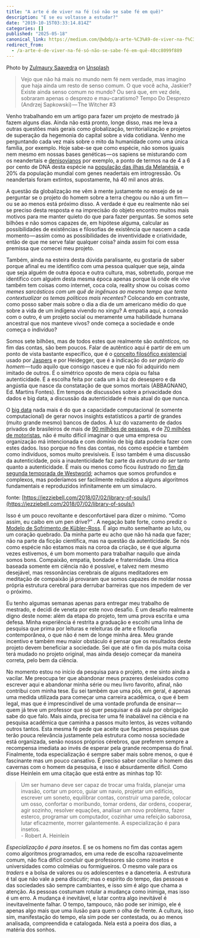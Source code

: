 ```yaml
---
title: "A arte é de viver na fé (só não se sabe fé em quê)"
description: "E se eu voltasse a estudar?"
date: "2019-10-15T03:33:14.814Z"
categories: []
published: "2025-05-18"
canonical_link: https://medium.com/@wbdp/a-arte-%C3%A9-de-viver-na-f%C3%A9-s%C3%B3-n%C3%A3o-se-sabe-f%C3%A9-em-qu%C3%AA-40cc8099f889
redirect_from:
  - /a-arte-é-de-viver-na-fé-só-não-se-sabe-fé-em-quê-40cc8099f889
---
```


Photo by [Zulmaury Saavedra](https://unsplash.com/@zulmaury?utm_source=medium&utm_medium=referral) on [Unsplash](https://unsplash.com?utm_source=medium&utm_medium=referral)

> Vejo que não há mais no mundo nem fé nem verdade, mas imagino que haja ainda um resto de senso comum. O que você acha, Jaskier? Existe ainda senso comum no mundo? Ou será que, em vez dele, sobraram apenas o desprezo e mau-caratismo? Tempo Do Desprezo (Andrzej Sapkowski) — The Witcher #3

Venho trabalhando em um artigo para fazer um projeto de mestrado já fazem alguns dias. Ainda não está pronto, longe disso, mas me leva a outras questões mais gerais como globalização, territorialização e projetos de superação da hegemonia do capital sobre a vida cotidiana. Venho me perguntando cada vez mais sobre o mito da humanidade como uma única família, por exemplo. Hoje sabe-se que como espécie, não somos iguais nem mesmo em nossas bases genéticas — os sapiens se misturando com os neandertais e [denisovianos](https://pt.wikipedia.org/wiki/Homin%C3%ADdeo_de_Denisova) por exemplo, a ponto de termos na de 4 a 6 por cento de DNA desta espécie na [população das ilhas da Melanésia](https://www.nationalgeographic.com/science/2019/04/enigmatic-human-relative-outlived-neanderthals/), e 20% da população mundial com genes neadertais em introgressão. Os neandertais foram extintos, supostamente, há 40 mil anos atrás.

A questão da globalização me vêm à mente justamente no ensejo de se perguntar se o projeto do homem sobre a terra chegou ou não a um fim — ou se ao menos está próximo disso. A verdade é que eu realmente não sei se preciso desta resposta e na imprecisão do objeto encontro muitos mais motivos para me manter quieto do que para fazer perguntas. Se somos sete bilhões e não somos capazes de, em hipótese alguma, calcular as possibilidades de existências e filosofias de existência que nascem a cada momento — assim como as possibilidades de inventividade e criatividade, então de que me serve falar qualquer coisa? ainda assim foi com essa premissa que comecei meu projeto.

Também, ainda na esteira desta dúvida paralisante, eu gostaria de saber porque afinal eu me identifico com uma pessoa qualquer que seja, ainda que seja alguém de outra época e outra cultura, mas, sobretudo, porque me identifico com alguém desta mesma época apenas porque lá onde ele vive também tem coisas como internet, coca cola, reality show ou coisas como _memes sarcásticos com um quê de ingênuos ao mesmo tempo que tenta contextualizar os temas políticos mais recentes_? Colocando em contraste, como posso saber mais sobre o dia a dia de um americano médio do que sobre a vida de um indígena vivendo no xingu? A empatia aqui, a conexão com o outro, é um projeto social ou meramente uma habilidade humana ancestral que nos manteve vivos? onde começa a sociedade e onde começa o indivíduo?

Somos sete bilhões, mas de todos estes que realmente são _autênticos_, no fim das contas, são bem poucos. Falar de autêntico aqui é partir de em um ponto de vista bastante específico, que é o [conceito filosófico existencial](https://en.wikipedia.org/wiki/Authenticity_%28philosophy%29) usado por [Jaspers](https://pt.wikipedia.org/wiki/Karl_Jaspers) e por Heidegger, que é a indicação do _ser próprio do homem_ — tudo aquilo que consigo nasceu e que não foi adquirido nem imitado de outros. É o simétrico oposto de mera cópia ou falsa autenticidade. É a escolha feita por cada um à luz do desespero e da angústia que nasce da constatação de que somos mortais (ABBAGNANO, Ed. Martins Fontes). Em tempos de discussões sobre a privacidade dos dados e big data, a discussão da autenticidade é mais atual do que nunca.

O [big data](https://en.wikipedia.org/wiki/Big_data) nada mais é do que a capacidade computacional (e somente computacional) de gerar novos insights estatísticos a partir de grandes (muito grande mesmo) bancos de dados. À luz do vazamento de dados privados de brasileiros de mais de [90 milhões de pessoas](https://exame.abril.com.br/tecnologia/dados-de-92-milhoes-de-brasileiros-podem-estar-a-venda-na-internet/), e de [70 milhões de motoristas](https://jornaldocarro.estadao.com.br/carros/detran-vaza-dados-70-milhoes-brasileiros/), não é muito difícil imaginar o que uma empresa ou organização má intencionada e com domínio de big data poderia fazer com estes dados. Isso porque no fins das contas, nós como espécie e também como indivíduos, somos muito previsíveis. E isso também é uma discussão da autenticidade, pois a inautenticidade faz parte da _estrutura do ser_ tanto quanto a autenticidade. É mais ou menos como ficou ilustrado no [fim da segunda temporada de Westworld](https://www.nytimes.com/2018/06/25/arts/television/westworld-season-2-finale-best-articles.html); achamos que somos profundos e complexos, mas poderíamos ser facilmente reduzidos a alguns algoritmos fundamentais e reproduzidos infinitamente em um simulacro.

fonte: [https://jezziebell.com/2018/07/02/library-of-souls/](https://jezziebell.com/2018/07/02/library-of-souls/)

Isso é um pouco revoltante e desconfortável para dizer o mínimo. “Como assim, eu caibo em um pen drive?” . A negação bate forte, como prediz o [Modelo de Sofrimento de Kübler-Ross](https://pt.wikipedia.org/wiki/Modelo_de_K%C3%BCbler-Ross). É algo muito semelhante ao luto, ou um coração quebrado. Da minha parte eu acho que não há nada que fazer; não na parte da ficção científica, mas na questão da autenticidade. Se nós como espécie não estamos mais na coroa da criação, se é que alguma vezes estivemos, é um bom momento para trabalhar naquilo que ainda somos bons. Compaixão, empatia, bondade e fraternidade. Uma ética baseada somente em ciência não é possível, e talvez nem mesmo desejável, mas ressonâncias cerebrais de alguns meditadores em meditação de compaixão já provaram que somos capazes de moldar nossa própria estrutura cerebral para derrubar barreiras que nos impedem de ver o próximo.

Eu tenho algumas semanas apenas para entregar meu trabalho de mestrado, e decidi de veneta por este novo desafio. É um desafio realmente digno deste nome: além da etapa do projeto, tem uma prova escrita e uma defesa. Minha experiência é restrita a graduação e escolhi uma linha de pesquisa que prima por leituras e releituras de arte e filosofia contemporânea, o que não é nem de longe minha área. Meu grande incentivo e também meu maior obstáculo é pensar que os resultados deste projeto devem beneficiar a sociedade. Sei que até o fim da pós muita coisa terá mudado no projeto original, mas ainda desejo começar da maneira correta, pelo bem da ciência.

No momento estou no início da pesquisa para o projeto, e me sinto ainda a vacilar. Me preocupa ter que abandonar meus prazeres desleixados como escrever aqui e abandonar minha série ou meu livro favorito, afinal, não contribui com minha tese. Eu sei também que uma pós, em geral, é apenas uma medida utilizada para começar uma carreira acadêmica, o que é bem legal, mas que é imprescindível de uma vontade profunda de ensinar — quem já teve um professor que só quer pesquisar e dá aula por obrigação sabe do que falo. Mais ainda, precisa ter uma fé inabalável na ciência e na pesquisa acadêmica que caminha a passos muito lentos, às vezes voltando outros tantos. Esta mesma fé pede que aceite que façamos pesquisas que terão pouca relevância justamente pela estrutura como nossa sociedade está organizada, senão nossos próprios cérebros, que preferem sempre a recompensa imediata ao invés de esperar pela grande recompensa do final. Finalmente, toda especialização é sempre saber mais sobre menos, o que é fascinante mas um pouco cansativo. É preciso saber conciliar o homem das cavernas com o homem da pesquisa, e isso é absurdamente difícil. Como disse Heinlein em uma citação que está entre as minhas top 10:

> Um ser humano deve ser capaz de trocar uma fralda, planejar uma invasão, cortar um porco, guiar um navio, projetar um edifício, escrever um soneto, equilibrar contas, construir uma parede, colocar um osso, confortar o moribundo, tomar ordens, dar ordens, cooperar, agir sozinho, resolver equações, analisar um novo problema, fazer esterco, programar um computador, cozinhar uma refeição saborosa, lutar eficazmente, morrer galantemente. A especialização é para insetos.  
> \- Robert A. Heinlein

_Especialização é para insetos_. E se os homens no fim das contas agem como algoritmos programados, em uma rede de escolha razoavelmente comum, não fica difícil concluir que professores são como insetos e universidades como colméias ou formigueiros. O mesmo vale para os _traders_ e a bolsa de valores ou os adolescentes e a danceteria. A estrutura é tal que não vale a pena discutir; mas o espírito do tempo, das pessoas e das sociedades são sempre cambiantes, e isso sim é algo que chama a atenção. As pessoas costumam rotular a mudança como inimiga, mas isso é um erro. A mudança é inevitável, e lutar contra algo inevitável é inevitavelmente falhar. O tempo, tampouco, não pode ser inimigo, ele é apenas algo mais que uma ilusão para quem o olha de frente. A cultura, isso sim, manifestação do tempo, ela sim pode ser contestada, ou ao menos analisada, compreendida e catalogada. Nela está a poeira dos dias, a matéria dos sonhos.
